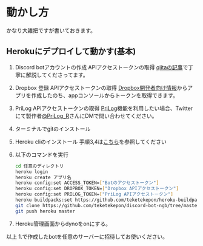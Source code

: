# 動かし方

かなり大雑把ですが書いておきます。

## Herokuにデプロイして動かす(基本)

1. Discord botアカウントの作成 APIアクセストークンの取得
    [qiitaの記事](https://qiita.com/1ntegrale9/items/cb285053f2fa5d0cccdf)で丁寧に解説してくださってます。
2. Dropbox 登録 APIアクセストークンの取得
    [Dropbox開発者向け情報](https://www.dropbox.com/developers)からアプリを作成したのち、appコンソールからトークンを取得できます。
3. PriLog APIアクセストークンの取得
    [PriLog](https://prilog.jp/)機能を利用したい場合、Twitterにて製作者[@PriLog_R](https://twitter.com/PriLog_R)さんにDMで問い合わせてください。
4. ターミナルでgitのインストール
5. Heroku cliのインストール
    手順3,4は[こちら](https://devcenter.heroku.com/articles/heroku-cli)を参照してください
6. 以下のコマンドを実行

    ```bash
    cd 任意のディレクトリ
    heroku login
    heroku create アプリ名
    heroku config:set ACCESS_TOKEN=["Botのアクセストークン"]
    heroku config:set DROPBOX_TOKEN=["Dropbox APIアクセストークン"]
    heroku config:set PRILOG_TOKEN=["PriLog APIアクセストークン"]
    heroku buildpacks:set https://github.com/teketekepon/heroku-buildpack-tesseract
    git clone https://github.com/teketekepon/discord-bot-ngb/tree/master
    git push heroku master
    ```

7. Heroku管理画面からdynoをonにする。

以上
1.で作成したbotを任意のサーバーに招待してお使いください。
